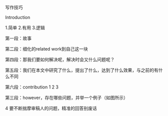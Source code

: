 写作技巧

Introduction

1.简单 2.有用 3.逻辑

第一段：故事

第二段：细化的related work到自己这一块

第四段：那我们要如何解决呢，解决时会又什么问题呢？

第五段：我们在本文中研究了什么，提出了什么，达到了什么效果，与之前的有什么不同

第六段：contribution 1 2 3

第三段：however，存在哪些问题，并举一个例子（如图所示）

4 要不断揣摩审稿人的问题，精准的回答别废话

